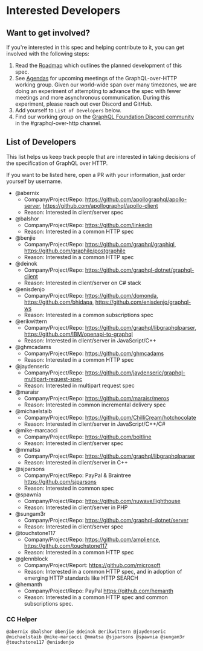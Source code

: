 # Interested Developers

## Want to get involved?

If you're interested in this spec and helping contribute to it, you can get
involved with the following steps:

1. Read the [Roadmap](ROADMAP.md) which outlines the planned development of this
   spec.
2. See [Agendas](working-group/agendas) for upcoming meetings of the
   GraphQL-over-HTTP working group. Given our world-wide span over many
   timezones, we are doing an experiment of attempting to advance the spec with
   fewer meetings and more asynchronous communication. During this experiment,
   please reach out over Discord and GitHub.
3. Add yourself to `List of Developers` below.
4. Find our working group on the
   [GraphQL Foundation Discord community](https://discord.graphql.org) in the
   #graphql-over-http channel.

## List of Developers

This list helps us keep track people that are interested in taking decisions of
the specification of GraphQL over HTTP.

If you want to be listed here, open a PR with your information, just order
yourself by username.

- @abernix
  - Company/Project/Repo: https://github.com/apollographql/apollo-server,
    https://github.com/apollographql/apollo-client
  - Reason: Interested in client/server spec
- @balshor
  - Company/Project/Repo: https://github.com/linkedin
  - Reason: Interested in a common HTTP spec
- @benjie
  - Company/Project/Repo: https://github.com/graphql/graphiql,
    https://github.com/graphile/postgraphile
  - Reason: Interested in a common HTTP spec
- @deinok
  - Company/Project/Repo: https://github.com/graphql-dotnet/graphql-client
  - Reason: Interested in client/server on C# stack
- @enisdenjo
  - Company/Project/Repo: https://github.com/domonda,
    https://github.com/bhidapa, https://github.com/enisdenjo/graphql-ws
  - Reason: Interested in a common subscriptions spec
- @erikwittern
  - Company/Project/Repo: https://github.com/graphql/libgraphqlparser,
    https://github.com/IBM/openapi-to-graphql
  - Reason: Interested in client/server in JavaScript/C++
- @ghmcadams
  - Company/Project/Repo: https://github.com/ghmcadams
  - Reason: Interested in a common HTTP spec
- @jaydenseric
  - Company/Project/Repo:
    https://github.com/jaydenseric/graphql-multipart-request-spec
  - Reason: Interested in multipart request spec
- @maraisr
  - Company/Project/Repo: https://github.com/maraisr/meros
  - Reason: Interested in common incremental delivery spec
- @michaelstaib
  - Company/Project/Repo: https://github.com/ChilliCream/hotchocolate
  - Reason: Interested in client/server in JavaScript/C++/C#
- @mike-marcacci
  - Company/Project/Repo: https://github.com/boltline
  - Reason: Interested in client/server spec
- @mmatsa
  - Company/Project/Repo: https://github.com/graphql/libgraphqlparser
  - Reason: Interested in client/server in C++
- @sjparsons
  - Company/Project/Repo: PayPal & Braintree https://github.com/sjparsons
  - Reason: Interested in common spec
- @spawnia
  - Company/Project/Repo: https://github.com/nuwave/lighthouse
  - Reason: Interested in client/server in PHP
- @sungam3r
  - Company/Project/Repo: https://github.com/graphql-dotnet/server
  - Reason: Interested in client/server spec
- @touchstone117
  - Company/Project/Repo: https://github.com/amplience, https://github.com/touchstone117
  - Reason: Interested in a common HTTP spec
- @glennblock
  - Company/Project/Report: https://github.com/microsoft
  - Reason: Interested in a common HTTP spec, and in adoption of emerging HTTP
    standards like HTTP SEARCH
- @hemanth
  - Company/Project/Repo: PayPal https://github.com/hemanth
  - Reason: Interested in a common HTTP spec and common subscriptions spec.

### CC Helper

`@abernix @balshor @benjie @deinok @erikwittern @jaydenseric @michaelstaib @mike-marcacci @mmatsa @sjparsons @spawnia @sungam3r @touchstone117 @enisdenjo`
